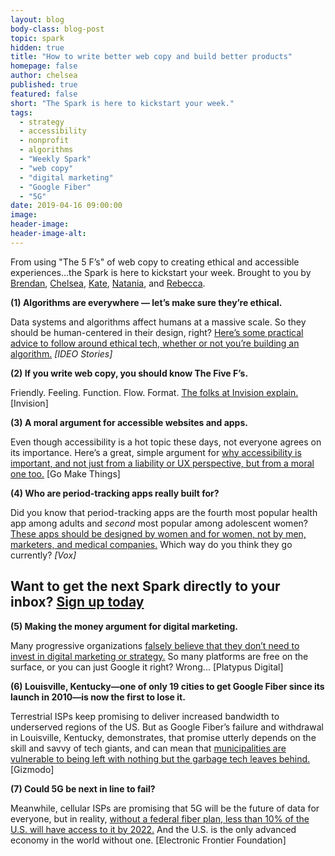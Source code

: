 ```yaml
---
layout: blog
body-class: blog-post
topic: spark
hidden: true
title: "How to write better web copy and build better products"
homepage: false
author: chelsea
published: true
featured: false
short: "The Spark is here to kickstart your week."
tags:
  - strategy
  - accessibility
  - nonprofit
  - algorithms
  - "Weekly Spark"
  - "web copy"
  - "digital marketing"
  - "Google Fiber"
  - "5G"
date: 2019-04-16 09:00:00
image:
header-image:
header-image-alt:
---
```

From using "The 5 F’s" of web copy to creating ethical and accessible experiences...the Spark is here to kickstart your week. Brought to you by [Brendan](https://thinkshout.com/team/brendan/), [Chelsea](https://thinkshout.com/team/chelsea/), [Kate](https://thinkshout.com/team/kate/), [Natania](https://thinkshout.com/team/natania/), and [Rebecca](https://thinkshout.com/team/rebecca/).

**(1) Algorithms are everywhere — let’s make sure they’re ethical.**  

Data systems and algorithms affect humans at a massive scale. So they should be human-centered in their design, right? [Here’s some practical advice to follow around ethical tech, whether or not you’re building an algorithm.](https://medium.com/ideo-stories/data-ethics-and-ai-276723a1a2fc) _[IDEO Stories]_

**(2) If you write web copy, you should know The Five F’s.**  

Friendly. Feeling. Function. Flow. Format. [The folks at Invision explain.](https://www.invisionapp.com/inside-design/ux-writing-5-f-words/) [Invision]

**(3) A moral argument for accessible websites and apps.**  

Even though accessibility is a hot topic these days, not everyone agrees on its importance. Here’s a great, simple argument for [why accessibility is important, and not just from a liability or UX perspective, but from a moral one too.](https://gomakethings.com/building-accessible-websites-and-apps-is-a-moral-obligation/) [Go Make Things]

**(4) Who are period-tracking apps really built for?**  

Did you know that period-tracking apps are the fourth most popular health app among adults and *second* most popular among adolescent women? [These apps should be designed by women and for women, not by men, marketers, and medical companies.](https://www.vox.com/the-goods/2018/11/13/18079458/menstrual-tracking-surveillance-glow-clue-apple-health) Which way do you think they go currently? _[Vox]_


## Want to get the next Spark directly to your inbox? [**Sign up today**](http://eepurl.com/dFrmtn)  

**(5) Making the money argument for digital marketing.**  

Many progressive organizations [falsely believe that they don’t need to invest in digital marketing or strategy.](https://www.platypusdigital.com/digital-investment-charitys-money-problem/) So many platforms are free on the surface, or you can just Google it right? Wrong... [Platypus Digital]

**(6) Louisville, Kentucky—one of only 19 cities to get Google Fiber since its launch in 2010—is now the first to lose it.**  

Terrestrial ISPs keep promising to deliver increased bandwidth to underserved regions of the US. But as Google Fiber’s failure and withdrawal in Louisville, Kentucky, demonstrates, that promise utterly depends on the skill and savvy of tech giants, and can mean that [municipalities are vulnerable to being left with nothing but the garbage tech leaves behind.](https://gizmodo.com/when-google-fiber-abandons-your-city-as-a-failed-experi-1833244198) [Gizmodo]

**(7) Could 5G be next in line to fail?**  

Meanwhile, cellular ISPs are promising that 5G will be the future of data for everyone, but in reality, [without a federal fiber plan, less than 10% of the U.S. will have access to it by 2022.](https://www.eff.org/deeplinks/2019/03/us-desperately-needs-fiber-all-plan) And the U.S. is the only advanced economy in the world without one. [Electronic Frontier Foundation]
